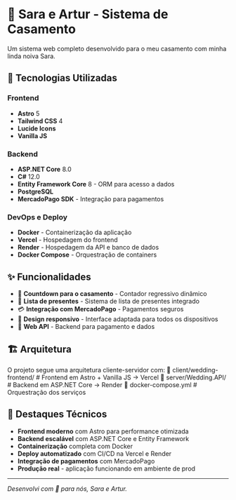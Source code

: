 # 💒 Sara e Artur - Sistema de Casamento

Um sistema web completo desenvolvido para o meu casamento com minha linda noiva Sara.

## 🚀 Tecnologias Utilizadas

### Frontend
- **Astro** 5
- **Tailwind CSS** 4
- **Lucide Icons**
- **Vanilla JS**

### Backend
- **ASP.NET Core** 8.0
- **C#** 12.0
- **Entity Framework Core** 8 - ORM para acesso a dados
- **PostgreSQL**
- **MercadoPago SDK** - Integração para pagamentos

### DevOps e Deploy
- **Docker** - Containerização da aplicação
- **Vercel** - Hospedagem do frontend
- **Render** - Hospedagem da API e banco de dados
- **Docker Compose** - Orquestração de containers

## ✨ Funcionalidades

- 🎊 **Countdown para o casamento** - Contador regressivo dinâmico
- 💝 **Lista de presentes** - Sistema de lista de presentes integrado
- 💳 **Integração com MercadoPago** - Pagamentos seguros
- 📱 **Design responsivo** - Interface adaptada para todos os dispositivos
- 🔄 **Web API** - Backend para pagamento e dados

## 🏗️ Arquitetura

O projeto segue uma arquitetura cliente-servidor com:
📁 client/wedding-frontend/ # Frontend em Astro + Vanilla JS → Vercel
📁 server/Wedding.API/ # Backend em ASP.NET Core → Render
📄 docker-compose.yml # Orquestração dos serviços

## 🎨 Destaques Técnicos

- **Frontend moderno** com Astro para performance otimizada
- **Backend escalável** com ASP.NET Core e Entity Framework
- **Containerização** completa com Docker
- **Deploy automatizado** com CI/CD na Vercel e Render
- **Integração de pagamentos** com MercadoPago
- **Produção real** - aplicação funcionando em ambiente de prod

---

*Desenvolvi com 💙 para nós, Sara e Artur.*

